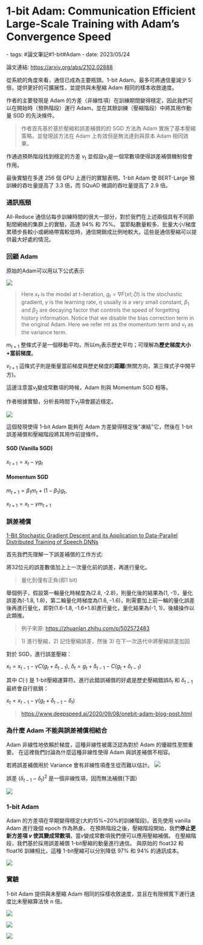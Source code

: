 # 1-bit Adam: Communication Efficient Large-Scale Training with Adam’s Convergence Speed

<document-info>
- tags: #論文筆記#1-bit#Adam
- date: 2023/05/24
</document-info>

論文連結: https://arxiv.org/abs/2102.02888

從系統的角度來看，通信已成為主要瓶頸。1-bit Adam，最多可將通信量減少 5 倍，提供更好的可擴展性，並提供與未壓縮 Adam 相同的樣本收斂速度。

作者的主要發現是 Adam 的方差（非線性項）在訓練期間變得穩定，因此我們可以在開始時（預熱階段）運行 Adam，並在其餘訓練（壓縮階段）中將其用作動量 SGD 的先決條件。 
> 作者首先基於基於壓縮和誤差補償的的 SGD 方法為 Adam 實施了基本壓縮策略，並發現該方法在 Adam 上有效但是無法達到與原本 Adam 相同效果。


作通過預熱階段找到穩定的方差 $v_t$ 並假設$v_t$是一個常數項使得誤差補償機制發會作用。

最後實驗在多達 256 個 GPU 上進行的實驗表明，1-bit Adam 使 BERT-Large 預訓練的吞吐量提高了 3.3 倍，而 SQuAD 微調的吞吐量提高了 2.9 倍。

### 通訊瓶頸

All-Reduce 通信佔每步訓練時間的很大一部分，對於我們在上述兩個具有不同節點間網絡的集群上的實驗，高達 94% 和 75%。 當節點數量較多、批量大小/梯度累積步長較小或網絡帶寬較低時，通信開銷成比例地較大。這些是通信壓縮可以提供最大好處的情況。

### 回顧 Adam

原始的Adam可以用以下公式表示

![](./adam-formula.png)
> Here $x_t$ is the model at t-iteration, $g_t = ∇F(xt; ζt)$ is the stochastic gradient, $γ$ is the learning rate, $η$ usually is a very small constant, $β_1$ and $β_2$ are decaying factor that controls the speed of forgetting history information. Notice that we disable the bias correction term in the original Adam. Here we refer mt as the momentum term and $v_t$ as the variance term.

$m_{t+1}$ 整條式子是一個移動平均，所以$m_t$表示歷史平均；可理解為**歷史梯度大小+當前梯度**。

$v_{t+1}$ 這條式子則是衡量當前梯度與歷史梯度的**距離**(無關方向，第三條式子中開平方)。

這邊注意當$v_t$變成常數項的時候，Adam 則與 Momentum SGD 相等。

作者根據實驗，分析長時間下$v_t$項會趨近穩定。

![](./variance.png)

這個發現使得 1-bit Adam 能夠在 Adam 方差變得穩定後"凍結"它，然後在 1-bit 誤差補償和壓縮階段將其用作前提條件。

#### SGD (Vanilla SGD)
$x_{t+1} = x_t - \gamma g_t$

#### Momentum SGD
$m_{t+1} = \beta_1 m_t + (1 - \beta_1)g_t$,

$x_{t+1} = x_t - \gamma m_{t+1}$



### 誤差補償

[1-Bit Stochastic Gradient Descent and its Application to Data-Parallel Distributed Training of Speech DNNs](https://www.microsoft.com/en-us/research/wp-content/uploads/2016/02/IS140694.pdf)

首先我們先理解一下誤差補償的工作方式:

將32位元的誤差數值加上上一次量化前的誤差，再進行量化。
> 量化到僅有正負(即1 bit)

舉個例子，假設第一輪量化時梯度為(2.8, -2.8)，則量化後的結果為(1, -1)，量化誤差為(-1.8, 1.8)，第二輪量化時梯度為(1.6, -1.6)，則需要加上前一輪的量化誤差後再進行量化，即對(1.6-1.8, -1.6+1.8)進行量化，量化結果為(-1, 1)，後續操作以此類推。
> 例子來源: https://zhuanlan.zhihu.com/p/502572483

> 1\) 進行壓縮，2\) 記住壓縮誤差，然後 3\) 在下一次迭代中將壓縮誤差加回



對於 SGD，進行誤差壓縮：

$x_t = x_{t-1} - \gamma C(g_t+\delta_{t-1}),\ \delta_t = g_t+\delta_{t-1}-C(g_t+\delta_{t-1})$


其中 $C(⋅)$ 是 1-bit壓縮運算符。進行此錯誤補償的好處是歷史壓縮錯誤$\delta_t$ 和 $\delta_{t-1}$最終會自行抵銷：

$x_t=x_{t-1}-\gamma(g_t+\delta_{t-1}-\delta_t)$
> https://www.deepspeed.ai/2020/09/08/onebit-adam-blog-post.html

### 為什麼 Adam 不能與誤差補償相結合

Adam 非線性地依賴於梯度，這種非線性被廣泛認為對於 Adam 的優越性至關重要。 在這裡我們討論為什麼這種非線性使得 Adam 與誤差補償不相容。

若將誤差補償用於 Variance 會有非線性項產生從而難以估計。
![](./variance-with-error-correction.png)

誤差 $(\delta_{t-1} - \delta_t)^2$ 是一個非線性項，因而無法補償(下圖) 

![](./adam-compression.png)

### 1-bit Adam
Adam 的方差項在早期變得穩定(大約15%~20%的訓練階段)。首先使用 vanilla Adam 進行幾個 epoch 作為熱身。 在預熱階段之後，壓縮階段開始，我們**停止更新方差項 $v$ 使其變成常數項**，當$v$變成常數項我們便可以應用壓縮補償。 在壓縮階段，我們基於採用誤差補償 1-bit壓縮的動量進行通信。 與原始的 float32 和 float16 訓練相比，這種 1-bit壓縮可以分別降低 97% 和 94% 的通訊成本。


![](./one-bit-adam-flow.png)

### 實驗
1-bit Adam 提供與未壓縮 Adam 相同的採樣收斂速度，並且在有限頻寬下運行速度比未壓縮算法快 n 倍。

![](./adam-vs-one-bit-adam.png)

![](./exp1.png)

![](./exp2.png)


